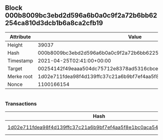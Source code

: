 ## Block 000b8009bc3ebd2d596a6b0a0c9f2a72b6bb62254ca810d3dcb1b6a8ca2cfb19

Attribute | Value
--- | ---
Height | 39037
Hash | 000b8009bc3ebd2d596a6b0a0c9f2a72b6bb62254ca810d3dcb1b6a8ca2cfb19
Timestamp | 2021-04-25T02:41:00+00:00
Target | 00254142f49eaaa504dc75712e8378ad5316cbcead634704b3734b6271167cc4
Merke root | 1d02e711fdea98f4d139ffc37c21a6b9bf7ef4aa5f8e1bc0aca54b88f6930d2c
Nonce | 1100166154

```

```

### Transactions

Hash | Amount
--- | ---
[1d02e711fdea98f4d139ffc37c21a6b9bf7ef4aa5f8e1bc0aca54b88f6930d2c](1d02e711fdea98f4d139ffc37c21a6b9bf7ef4aa5f8e1bc0aca54b88f6930d2c.md) | 10.00000000 SKEPTI 
